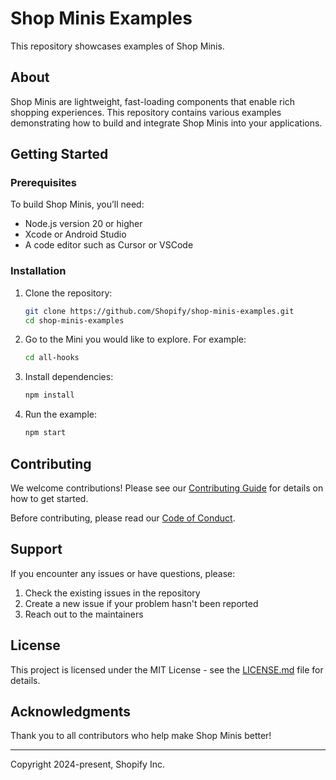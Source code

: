 # Shop Minis Examples

This repository showcases examples of Shop Minis.

## About

Shop Minis are lightweight, fast-loading components that enable rich shopping experiences. This repository contains various examples demonstrating how to build and integrate Shop Minis into your applications.

## Getting Started

### Prerequisites

To build Shop Minis, you’ll need:
- Node.js version 20 or higher
- Xcode or Android Studio
- A code editor such as Cursor or VSCode


### Installation

1. Clone the repository:
   ```bash
   git clone https://github.com/Shopify/shop-minis-examples.git
   cd shop-minis-examples
   ```
   
2. Go to the Mini you would like to explore. For example:
   ```bash
   cd all-hooks
   ```
2. Install dependencies:
   ```bash
   npm install
   ```

3. Run the example:
   ```bash
   npm start
   ```

## Contributing

We welcome contributions! Please see our [Contributing Guide](CONTRIBUTING.md) for details on how to get started.

Before contributing, please read our [Code of Conduct](CODE_OF_CONDUCT.md).

## Support

If you encounter any issues or have questions, please:

1. Check the existing issues in the repository
2. Create a new issue if your problem hasn't been reported
3. Reach out to the maintainers

## License

This project is licensed under the MIT License - see the [LICENSE.md](LICENSE.md) file for details.

## Acknowledgments

Thank you to all contributors who help make Shop Minis better!

---

Copyright 2024-present, Shopify Inc.

